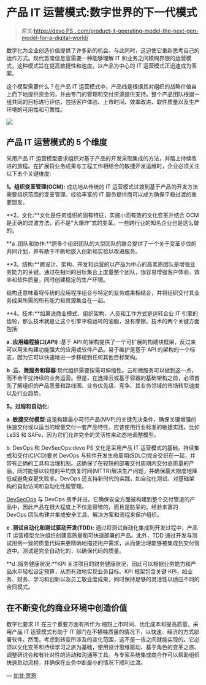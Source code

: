 # 产品 IT 运营模式:数字世界的下一代模式

> 原文:[https://devo PS . com/product-it-operating-model-the-next-gen-model-for-a-digital-world/](https://devops.com/product-it-operating-model-the-next-gen-model-for-a-digital-world/)

数字化为企业创造价值提供了许多新的机会。与此同时，这迫使它重新思考自己的运作方式。现代首席信息官需要一种能够理解 IT 和业务之间模糊界限的运营模式，这种模式旨在提高敏捷性和速度。以产品为中心的 IT 运营模式正迅速成为答案。

这个模型需要什么？在产品 IT 运营模式中，产品线是根据其对组织的战略价值自上而下地提供资金的，并由专门的管理和交付资源提供支持。整个产品团队根据一组共同的目标进行评估，包括客户体验、上市时间、效率改进、软件质量以及生产环境的可用性和可靠性。

![](../Images/afe760f93d8b2d8213f96a0caaf20f13.png)

## **产品 IT 运营模式的 5 个维度**

采用产品 IT 运营模型要求组织对基于产品的开发采取集成的方法，并踏上持续改进的旅程。在扩展将业务成果与工程工作相结合的敏捷开发运维时，企业必须关注以下五个关键维度:

**1。组织变革管理(OCM):** 成功地从传统的 IT 运营模式过渡到基于产品的开发方法需要组织范围的变革管理。经验丰富的 IT 服务提供商可以成为确保平稳过渡的重要盟友。

**2。文化:**文化是任何组织的固有特征，实施小而有效的文化变革并结合 OCM 是正确的过渡方法，而不是“大爆炸”式的变革。一些跨行业的知名企业也是这么做的。

**a .团队和协作:**跨多个组织团队的大型团队的联合提供了一个关于变革步伐的共同计划，并有助于不断地嵌入创新和实验以改进服务。

**3。结构:**跨设计、架构、开发和运营的以产品为中心的高素质团队是增强业务能力的关键。通过在相同的目标集合上度量整个团队，很容易增强客户体验、效率和软件质量，同时创建稳定的生产环境。

结构还意味着将传统的应用程序组合与特定的业务成果相结合，并将组织交付其业务成果所需的所有能力和资源集合在一起。

**4。技术:**如果说商业模式、组织架构、人员和工作方式是运转企业 IT 引擎的齿轮，那么技术就是让这个引擎平稳运转的油脂，没有摩擦。技术的两个关键方面包括:

**a .应用编程接口(API)** :基于 API 的架构提供了一个可扩展的构建块框架，反过来可以用来构建功能强大的应用或软件产品。易于维护是基于 API 的架构的一个标志，因为它可以快速地进一步移植到任何其他目标架构。

**b .云、微服务和容器**:现代组织需要按需可伸缩性。云和微服务可以做到这一点，而不会干扰持续的业务运营。但是，在选择云或基于容器的基础架构之前，必须首先了解组织的产品愿景和路线图、业务优先级、竞争、其业务领域的市场转型速度以及行业趋势。

**5。过程和自动化:**

**a .敏捷交付模型**:这是构建最小可行产品(MVP)的关键先决条件，确保关键增强的快速交付或以适当的增量交付一套产品特性。应该使用行业标准的敏捷实践，比如 LeSS 和 SAFe，因为它们允许完全的灵活性来动态地调整模型。

b. DevOps 和 DevSecOps:devo PS 文化是采用产品 IT 运营模式的基础。持续集成和交付(CI/CD)要求 DevOps 与软件开发生命周期(SDLC)完全交织在一起，并带有正确的工具和治理机制。这确保了在较短的部署交付周期内交付高质量的产品，同时能够以较短的平均恢复时间(MTTR)解决生产问题，并确保最大限度地降低或避免变更失败率。DevOps 还支持新时代的实践，如自动化测试、对基础架构的自助访问和自动化性能管理。

[DevSecOps](https://devops.com/6-traits-that-define-devsecops/) 与 DevOps 携手并进。它确保安全方面被构建到整个交付管道的产品中，因此产品在很大程度上不仅是容错的，而且是防呆的。经验丰富的 DevOps 团队构建并集成安全工具、解决方案和流程来保护组织。

**c .测试自动化和测试驱动开发(TDD):** 通过将测试自动化集成到开发过程中，产品 IT 运营模型允许组织创建高质量和可快速部署的产品。此外，TDD 通过开发与测试用例一致的质量代码来更精确地描述用户需求，从而使治理能够被集成到交付管道中。测试是完全自动化的，以确保代码的质量。

**d .服务健康状况:**KPI 关注项目的财务健康状况，因此可以根据业务能力和产品水平轻松设定预算，从而有效地实现业务目标。KPI 框架包含关键 KPI，如业务、财务、学习和创新以及员工敬业度成果，同时保持足够的灵活性以适应不同的合同模式。

## **在不断变化的商业环境中创造价值**

数字化要求 IT 在三个重要方面有所作为:缩短上市时间、优化成本和提高质量。采用产品 IT 运营模式有助于 IT 部门在不牺牲质量的情况下，以快速、经济的方式部署软件。然而，考虑到转变所涉及的变化范围，这不是一夜之间就能实现的。它必须以文化变革和持续学习之旅为基础，使用设计思维驱动、基于角色的变革之旅、调整研讨会和有针对性的活动和沟通等工具。与专家系统集成商合作可以帮助组织快速启动流程，并确保在业务中断最小的情况下顺利过渡。

— [加甘·贾恩](https://devops.com/author/gagan-jain/)